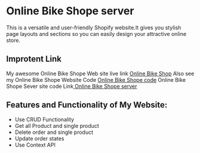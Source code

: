 # Online Bike Shope server
This is a versatile and user-friendly Shopify website.It gives you stylish page layouts and sections so you can easily design your attractive online store.


## Improtent Link

My awesome Online Bike Shope Web site live link [Online Bike Shop](https://online-bike-shop.web.app/)
Also see my  Online Bike Shope Website Code [ Online Bike Shope code](https://github.com/programming-hero-web-course-4/niche-website-client-side-abudaudhossain)
 Online Bike Shope Sever site code Link[ Online Bike Shope server](https://github.com/programming-hero-web-course-4/niche-website-server-side-abudaudhossain)

## Features and Functionality of My Website:
* Use CRUD Functionality
* Get all Product and single product
* Delete order and  single product
* Update order states
* Use Context API 


